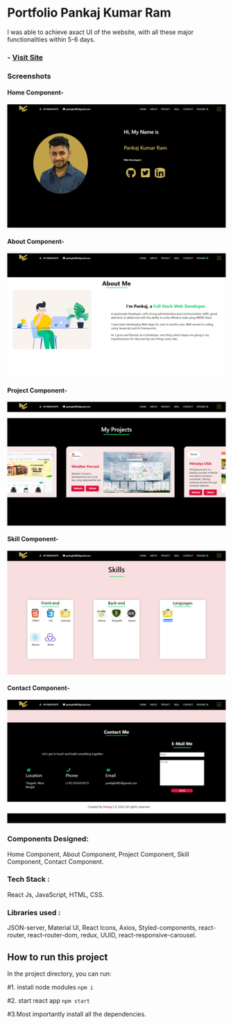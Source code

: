 # Portfolio Pankaj Kumar Ram

I was able to achieve axact UI of the website, with all these major functionalities within 5-6 days.

### - [Visit Site](https://abhishekmahato.netlify.app)

### Screenshots
#### Home Component-
![alt text](https://github.com/Pankaj1947/PortFolio/blob/main/Screenshots/Intro.png)
#### About Component-
![alt text](https://github.com/Pankaj1947/PortFolio/blob/main/Screenshots/About.png)
#### Project Component-
![alt text](https://github.com/Pankaj1947/PortFolio/blob/main/Screenshots/Projects.png)
#### Skill Component-
![alt text](https://github.com/Pankaj1947/PortFolio/blob/main/Screenshots/Skills.png)
#### Contact Component-
![alt text](https://github.com/Pankaj1947/PortFolio/blob/main/Screenshots/Contact.png)


### Components Designed:
Home Component, About Component, Project Component, Skill Component, Contact Component.

### Tech Stack : 
React Js, JavaScript, HTML, CSS.
 
 ### Libraries used : 
 JSON-server, Material UI, React Icons, Axios, Styled-components, react-router, react-router-dom, redux, UUID, react-responsive-carousel.
 
## How to run this project

In the project directory, you can run:

#1. install node modules `npm i`

#2. start react app `npm start`

#3.Most importantly install all the dependencies.